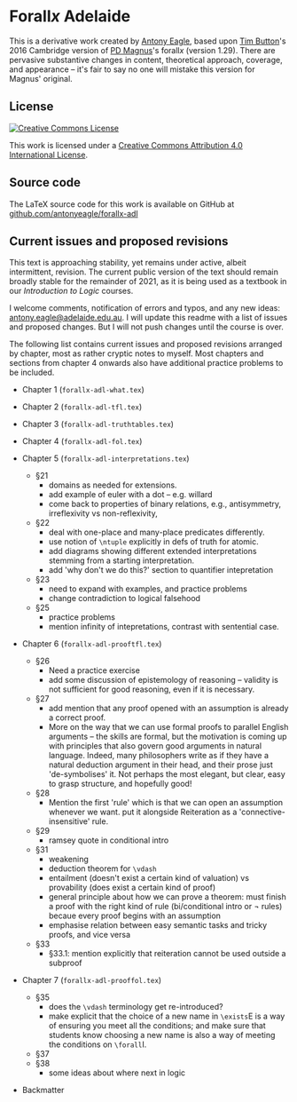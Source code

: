 Forall*x* Adelaide
==================

This is a derivative work created by [Antony Eagle](https://antonyeagle.org), based upon [Tim Button](http://www.homepages.ucl.ac.uk/~uctytbu/index.html)'s 2016 Cambridge version of [PD Magnus](https://www.fecundity.com/job/)'s forall*x* (version 1.29). There are pervasive substantive changes in content, theoretical approach, coverage, and appearance – it's fair to say no one will mistake this version for Magnus' original.

License
-------

[![Creative Commons License](https://i.creativecommons.org/l/by/4.0/88x31.png)](http://creativecommons.org/licenses/by/4.0/)

This work is licensed under a [Creative Commons Attribution 4.0 International License]("http://creativecommons.org/licenses/by/4.0/).

Source code
-----------

The LaTeX source code for this work is available on GitHub at [github.com/antonyeagle/forallx-adl](https://github.com/antonyeagle/forallx-adl)

Current issues and proposed revisions
-------------------------------------

This text is approaching stability, yet remains under active, albeit intermittent, revision. The current public version of the text should remain broadly stable for the remainder of 2021, as it is being used as a textbook in our *Introduction to Logic* courses. 

I welcome comments, notification of errors and typos, and any new ideas: [antony.eagle@adelaide.edu.au](mailto:antony.eagle@adelaide.edu.au?subject=forallx-adl). I will update this readme with a list of issues and proposed changes. But I will not push changes until the course is over. 

The following list contains current issues and proposed revisions arranged by chapter, most as rather cryptic notes to myself. Most chapters and sections from chapter 4 onwards also have additional practice problems to be included.

* Chapter 1 (`forallx-adl-what.tex`) 
* Chapter 2 (`forallx-adl-tfl.tex`)
* Chapter 3 (`forallx-adl-truthtables.tex`)
* Chapter 4 (`forallx-adl-fol.tex`)
* Chapter 5 (`forallx-adl-interpretations.tex`)
	- §21
		- domains as needed for extensions.
		- add example of euler with a dot – e.g. willard
		- come back to properties of binary relations, e.g., antisymmetry, irreflexivity vs non-reflexivity, 
	- §22
		- deal with one-place and many-place predicates differently. 
		- use notion of `\ntuple` explicitly in defs of truth for atomic.
		- add diagrams showing different extended interpretations stemming from a starting interpretation.
		- add 'why don't we do this?' section to quantifier intepretation 	 
	- §23
		- need to expand with examples, and practice problems
		- change contradiction to logical falsehood
	- §25
		- practice problems
		- mention infinity of intepretations, contrast with sentential case.  	    
* Chapter 6 (`forallx-adl-prooftfl.tex`)
	- §26
		+ Need a practice exercise
		+ add some discussion of epistemology of reasoning – validity is not sufficient for good reasoning, even if it is necessary.
	- §27
		+ add mention that any proof opened with an assumption is already a correct proof.
		+ More on the way that we can use formal proofs to parallel English arguments – the skills are formal, but the motivation is coming up with principles that also govern good arguments in natural language. Indeed, many philosophers write as if they have a natural deduction argument in their head, and their prose just 'de-symbolises' it. Not perhaps the most elegant, but clear, easy to grasp structure, and hopefully good!
	- §28
		+ Mention the first 'rule' which is that we can open an assumption whenever we want. put it alongside Reiteration as a 'connective-insensitive' rule.
	- §29
		+ ramsey quote in conditional intro
	- §31
		- weakening
		- deduction theorem for `\vdash`
		- entailment (doesn't exist a certain kind of valuation) vs provability (does exist a certain kind of proof)
		- general principle about how we can prove a theorem: must finish a proof with the right kind of rule (bi/conditional intro or ¬ rules) becaue every proof begins with an assumption
		- emphasise relation between easy semantic tasks and tricky proofs, and vice versa  
	- §33
		+ §33.1: mention explicitly that reiteration cannot be used outside a subproof 

* Chapter 7 (`forallx-adl-prooffol.tex`)
	- §35
		+ does the `\vdash` terminology get re-introduced?
		+ make explicit that the choice of a new name in `\exists`E is a way of ensuring you meet all the conditions; and make sure that students know choosing a new name is also a way of meeting the conditions on `\forall`I.
	- §37
	- §38 
		+ some ideas about where next in logic
* Backmatter











